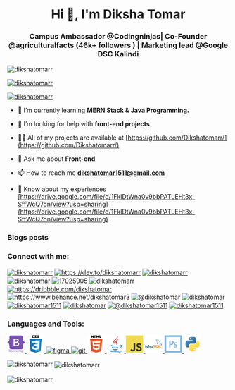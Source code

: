 <h1 align="center">Hi 👋, I'm Diksha Tomar</h1>
<h3 align="center">Campus Ambassador @Codingninjas| Co-Founder @agriculturalfacts (46k+ followers ) | Marketing lead @Google DSC Kalindi</h3>

<p align="left"> <img src="https://komarev.com/ghpvc/?username=dikshatomarr&label=Profile%20views&color=0e75b6&style=flat" alt="dikshatomarr" /> </p>

<p align="left"> <a href="https://github.com/ryo-ma/github-profile-trophy"><img src="https://github-profile-trophy.vercel.app/?username=dikshatomarr" alt="dikshatomarr" /></a> </p>

<p align="left"> <a href="https://twitter.com/dikshatomarr" target="blank"><img src="https://img.shields.io/twitter/follow/dikshatomarr?logo=twitter&style=for-the-badge" alt="dikshatomarr" /></a> </p>

- 🌱 I’m currently learning **MERN Stack & Java Programming.**

- 🤝 I’m looking for help with **front-end projects**

- 👨‍💻 All of my projects are available at [https://github.com/Dikshatomarr/](https://github.com/Dikshatomarr/)

- 💬 Ask me about **Front-end**

- 📫 How to reach me **dikshatomar1511@gmail.com**

- 📄 Know about my experiences [https://drive.google.com/file/d/1FklDtWna0v9bbPATLEHt3x-SffWcQ7on/view?usp=sharing](https://drive.google.com/file/d/1FklDtWna0v9bbPATLEHt3x-SffWcQ7on/view?usp=sharing)

### Blogs posts
<!-- BLOG-POST-LIST:START -->
<!-- BLOG-POST-LIST:END -->

<h3 align="left">Connect with me:</h3>
<p align="left">
<a href="https://codepen.io/dikshatomarr" target="blank"><img align="center" src="https://raw.githubusercontent.com/rahuldkjain/github-profile-readme-generator/master/src/images/icons/Social/codepen.svg" alt="dikshatomarr" height="30" width="40" /></a>
<a href="https://dev.to/https://dev.to/dikshatomarr" target="blank"><img align="center" src="https://raw.githubusercontent.com/rahuldkjain/github-profile-readme-generator/master/src/images/icons/Social/devto.svg" alt="https://dev.to/dikshatomarr" height="30" width="40" /></a>
<a href="https://twitter.com/dikshatomarr" target="blank"><img align="center" src="https://raw.githubusercontent.com/rahuldkjain/github-profile-readme-generator/master/src/images/icons/Social/twitter.svg" alt="dikshatomarr" height="30" width="40" /></a>
<a href="https://linkedin.com/in/dikshatomar" target="blank"><img align="center" src="https://raw.githubusercontent.com/rahuldkjain/github-profile-readme-generator/master/src/images/icons/Social/linked-in-alt.svg" alt="dikshatomar" height="30" width="40" /></a>
<a href="https://stackoverflow.com/users/17025905" target="blank"><img align="center" src="https://raw.githubusercontent.com/rahuldkjain/github-profile-readme-generator/master/src/images/icons/Social/stack-overflow.svg" alt="17025905" height="30" width="40" /></a>
<a href="https://instagram.com/dikshatomarr" target="blank"><img align="center" src="https://raw.githubusercontent.com/rahuldkjain/github-profile-readme-generator/master/src/images/icons/Social/instagram.svg" alt="dikshatomarr" height="30" width="40" /></a>
<a href="https://dribbble.com/https://dribbble.com/dikshatomar" target="blank"><img align="center" src="https://raw.githubusercontent.com/rahuldkjain/github-profile-readme-generator/master/src/images/icons/Social/dribbble.svg" alt="https://dribbble.com/dikshatomar" height="30" width="40" /></a>
<a href="https://www.behance.net/https://www.behance.net/dikshatomar3" target="blank"><img align="center" src="https://raw.githubusercontent.com/rahuldkjain/github-profile-readme-generator/master/src/images/icons/Social/behance.svg" alt="https://www.behance.net/dikshatomar3" height="30" width="40" /></a>
<a href="https://medium.com/@dikshatomar" target="blank"><img align="center" src="https://raw.githubusercontent.com/rahuldkjain/github-profile-readme-generator/master/src/images/icons/Social/medium.svg" alt="@dikshatomar" height="30" width="40" /></a>
<a href="https://www.codechef.com/users/dikshatomar" target="blank"><img align="center" src="https://cdn.jsdelivr.net/npm/simple-icons@3.1.0/icons/codechef.svg" alt="dikshatomar" height="30" width="40" /></a>
<a href="https://www.hackerrank.com/dikshatomar" target="blank"><img align="center" src="https://raw.githubusercontent.com/rahuldkjain/github-profile-readme-generator/master/src/images/icons/Social/hackerrank.svg" alt="dikshatomar1511" height="30" width="40" /></a>
<a href="https://www.leetcode.com/dikshatomar" target="blank"><img align="center" src="https://raw.githubusercontent.com/rahuldkjain/github-profile-readme-generator/master/src/images/icons/Social/leet-code.svg" alt="dikshatomar" height="30" width="40" /></a>
<a href="https://www.hackerearth.com/@dikshatomar1511" target="blank"><img align="center" src="https://raw.githubusercontent.com/rahuldkjain/github-profile-readme-generator/master/src/images/icons/Social/hackerearth.svg" alt="@dikshatomar1511" height="30" width="40" /></a>
<a href="https://auth.geeksforgeeks.org/user/dikshatomar1511" target="blank"><img align="center" src="https://raw.githubusercontent.com/rahuldkjain/github-profile-readme-generator/master/src/images/icons/Social/geeks-for-geeks.svg" alt="dikshatomar1511" height="30" width="40" /></a>
</p>

<h3 align="left">Languages and Tools:</h3>
<p align="left"> <a href="https://getbootstrap.com" target="_blank" rel="noreferrer"> <img src="https://raw.githubusercontent.com/devicons/devicon/master/icons/bootstrap/bootstrap-plain-wordmark.svg" alt="bootstrap" width="40" height="40"/> </a> <a href="https://www.w3schools.com/css/" target="_blank" rel="noreferrer"> <img src="https://raw.githubusercontent.com/devicons/devicon/master/icons/css3/css3-original-wordmark.svg" alt="css3" width="40" height="40"/> </a> <a href="https://www.figma.com/" target="_blank" rel="noreferrer"> <img src="https://www.vectorlogo.zone/logos/figma/figma-icon.svg" alt="figma" width="40" height="40"/> </a> <a href="https://git-scm.com/" target="_blank" rel="noreferrer"> <img src="https://www.vectorlogo.zone/logos/git-scm/git-scm-icon.svg" alt="git" width="40" height="40"/> </a> <a href="https://www.w3.org/html/" target="_blank" rel="noreferrer"> <img src="https://raw.githubusercontent.com/devicons/devicon/master/icons/html5/html5-original-wordmark.svg" alt="html5" width="40" height="40"/> </a> <a href="https://www.java.com" target="_blank" rel="noreferrer"> <img src="https://raw.githubusercontent.com/devicons/devicon/master/icons/java/java-original.svg" alt="java" width="40" height="40"/> </a> <a href="https://developer.mozilla.org/en-US/docs/Web/JavaScript" target="_blank" rel="noreferrer"> <img src="https://raw.githubusercontent.com/devicons/devicon/master/icons/javascript/javascript-original.svg" alt="javascript" width="40" height="40"/> </a> <a href="https://www.mysql.com/" target="_blank" rel="noreferrer"> <img src="https://raw.githubusercontent.com/devicons/devicon/master/icons/mysql/mysql-original-wordmark.svg" alt="mysql" width="40" height="40"/> </a> <a href="https://www.photoshop.com/en" target="_blank" rel="noreferrer"> <img src="https://raw.githubusercontent.com/devicons/devicon/master/icons/photoshop/photoshop-line.svg" alt="photoshop" width="40" height="40"/> </a> <a href="https://www.python.org" target="_blank" rel="noreferrer"> <img src="https://raw.githubusercontent.com/devicons/devicon/master/icons/python/python-original.svg" alt="python" width="40" height="40"/> </a> </p>

<p><img align="left" src="https://github-readme-stats.vercel.app/api/top-langs?username=dikshatomarr&show_icons=true&locale=en&layout=compact" alt="dikshatomarr" /></p>

<p>&nbsp;<img align="center" src="https://github-readme-stats.vercel.app/api?username=dikshatomarr&show_icons=true&locale=en" alt="dikshatomarr" /></p>

<p><img align="center" src="https://github-readme-streak-stats.herokuapp.com/?user=dikshatomarr&" alt="dikshatomarr" /></p>
